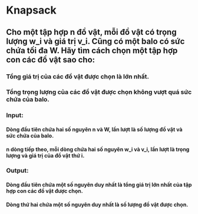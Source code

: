 # Knapsack
## Cho một tập hợp n đồ vật, mỗi đồ vật có trọng lượng w_i và giá trị v_i. Cũng có một balo có sức chứa tối đa W. Hãy tìm cách chọn một tập hợp con các đồ vật sao cho:

### Tổng giá trị của các đồ vật được chọn là lớn nhất.
### Tổng trọng lượng của các đồ vật được chọn không vượt quá sức chứa của balo.

### Input:
#### Dòng đầu tiên chứa hai số nguyên n và W, lần lượt là số lượng đồ vật và sức chứa của balo.
#### n dòng tiếp theo, mỗi dòng chứa hai số nguyên w_i và v_i, lần lượt là trọng lượng và giá trị của đồ vật thứ i.

### Output:
#### Dòng đầu tiên chứa một số nguyên duy nhất là tổng giá trị lớn nhất của tập hợp con các đồ vật được chọn.
#### Dòng thứ hai chứa một số nguyên duy nhất là số lượng đồ vật được chọn.

    
